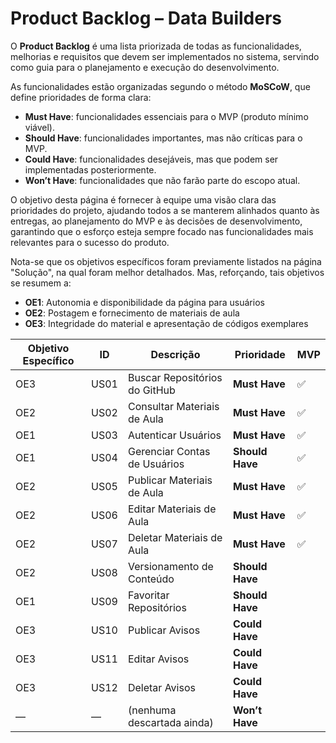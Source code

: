 # Product Backlog – Data Builders

O **Product Backlog** é uma lista priorizada de todas as funcionalidades, melhorias e requisitos que devem ser implementados no sistema, servindo como guia para o planejamento e execução do desenvolvimento.  

As funcionalidades estão organizadas segundo o método **MoSCoW**, que define prioridades de forma clara:  

- **Must Have**: funcionalidades essenciais para o MVP (produto mínimo viável).  
- **Should Have**: funcionalidades importantes, mas não críticas para o MVP.  
- **Could Have**: funcionalidades desejáveis, mas que podem ser implementadas posteriormente.  
- **Won’t Have**: funcionalidades que não farão parte do escopo atual.  

O objetivo desta página é fornecer à equipe uma visão clara das prioridades do projeto, ajudando todos a se manterem alinhados quanto às entregas, ao planejamento do MVP e às decisões de desenvolvimento, garantindo que o esforço esteja sempre focado nas funcionalidades mais relevantes para o sucesso do produto.

Nota-se que os objetivos específicos foram previamente listados na página "Solução", na qual foram melhor detalhados. Mas, reforçando, tais objetivos se resumem a:

- **OE1**: Autonomia e disponibilidade da página para usuários
- **OE2**: Postagem e fornecimento de materiais de aula
- **OE3**: Integridade do material e apresentação de códigos exemplares

| Objetivo Específico | ID   | Descrição                     | Prioridade      | MVP |
| ------------------- | ---- | ----------------------------- | --------------- | --- |
| OE3                 | US01 | Buscar Repositórios do GitHub | **Must Have**   | ✅   |
| OE2                 | US02 | Consultar Materiais de Aula   | **Must Have**   | ✅   |
| OE1                 | US03 | Autenticar Usuários           | **Must Have**   | ✅   |
| OE1                 | US04 | Gerenciar Contas de Usuários  | **Should Have** | ✅   |
| OE2                 | US05 | Publicar Materiais de Aula    | **Must Have**   | ✅   |
| OE2                 | US06 | Editar Materiais de Aula      | **Must Have**   | ✅   |
| OE2                 | US07 | Deletar Materiais de Aula     | **Must Have**   | ✅   |
| OE2                 | US08 | Versionamento de Conteúdo     | **Should Have** |     |
| OE1                 | US09 | Favoritar Repositórios        | **Should Have** |     |
| OE3                 | US10 | Publicar Avisos               | **Could Have**  |     |
| OE3                 | US11 | Editar Avisos                 | **Could Have**  |     |
| OE3                 | US12 | Deletar Avisos                | **Could Have**  |     |
| —                   | —    | (nenhuma descartada ainda)    | **Won’t Have**  |     |

